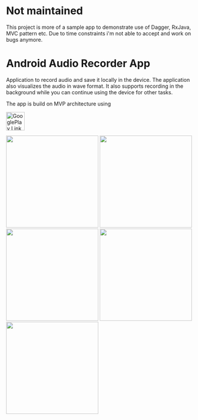 # Not maintained
This project is more of a sample app to demonstrate use of Dagger, RxJava, MVC pattern etc.
Due to time constraints i'm not able to accept and work on bugs anymore. 


# Android Audio Recorder App
Application to record audio and save it locally in the device.  The application also visualizes the audio in wave format. It also supports recording in the background while you can continue using the device for other tasks.

The app is build on MVP architecture using


<a href='https://play.google.com/store/apps/details?id=com.appbestsmile.voicelikeme' target='_blank'><img height='50' style='border:0px;height:50px;' src='https://i.imgur.com/2PJ8fls.png' border='0' alt='GooglePlay Link' /></a>

<img src="https://i.imgur.com/x2otMnL.png" width="250" />  <img src="https://i.imgur.com/6zaZuS9.png" width="250" />  <img src="https://i.imgur.com/quzxBlG.png" width="250" /> <img src="https://i.imgur.com/l0EdjBs.png" width="250" /> <img src="https://i.imgur.com/TpP5Lpx.png" width="250" />
